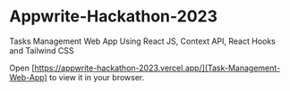 # Appwrite-Hackathon-2023

Tasks Management Web App Using React JS, Context API, React Hooks and Tailwind CSS

Open [https://appwrite-hackathon-2023.vercel.app/](Task-Management-Web-App) to view it in your browser.
